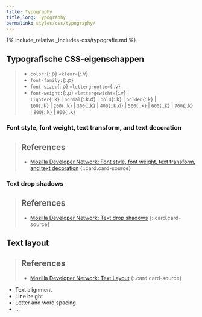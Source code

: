 ```yaml
---
title: Typography
title_long: Typography
permalink: styles/css/typography/
---
```


{% include_relative _includes-css/typografie.md %}

Typografische CSS-eigenschappen
------------------------------------

> - `color:`{:.p} `«kleur»`{:.v}
> - `font-family:`{:.p}
> - `font-size:`{:.p} `«lettergrootte»`{:.v}
> - `font-weight:`{:.p} `«lettergewicht»`{:.v} &#124;  
     `lighter`{:.k} &#124; `normal`{:.k.d} &#124; `bold`{:.k} &#124; `bolder`{:.k} &#124;  
     `100`{:.k} &#124; `200`{:.k} &#124; `300`{:.k} &#124; `400`{:.k.d} &#124; `500`{:.k} &#124; `600`{:.k} &#124; `700`{:.k} &#124; `800`{:.k} &#124; `900`{:.k}


### Font style, font weight, text transform, and text decoration


> References
> ---
> - [Mozilla Developer Network: Font style, font weight, text transform, and text decoration](https://developer.mozilla.org/en-US/docs/Learn/CSS/Styling_text/Fundamentals#Font_style_font_weight_text_transform_and_text_decoration)
{:.card.card-source}

### Text drop shadows


> References
> ---
> - [Mozilla Developer Network: Text drop shadows](https://developer.mozilla.org/en-US/docs/Learn/CSS/Styling_text/Fundamentals#Text_drop_shadows)
{:.card.card-source}


Text layout
-----------
> References
> ---
> - [Mozilla Developer Network: Text Layout](https://developer.mozilla.org/en-US/docs/Learn/CSS/Styling_text/Fundamentals#Text_layout)
{:.card.card-source}

- Text alignment
- Line height
- Letter and word spacing
- ...